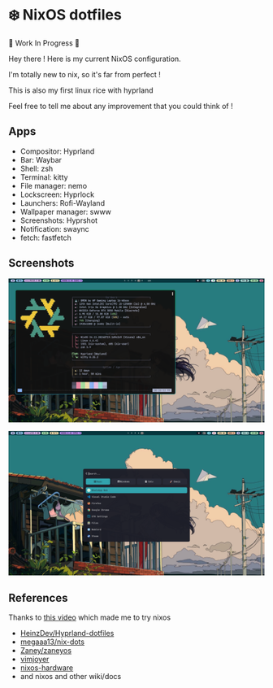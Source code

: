 # ❄️ NixOS dotfiles

🚧 Work In Progress 🚧

Hey there !
Here is my current NixOS configuration.

I'm totally new to nix, so it's far from perfect !

This is also my first linux rice with hyprland

Feel free to tell me about any improvement that you could think of !

## Apps

- Compositor: Hyprland
- Bar: Waybar
- Shell: zsh
- Terminal: kitty
- File manager: nemo
- Lockscreen: Hyprlock
- Launchers: Rofi-Wayland
- Wallpaper manager: swww
- Screenshots: Hyprshot
- Notification: swaync
- fetch: fastfetch

## Screenshots

![fetch](screenshots/fetch.png)

![Home](screenshots/home.png)


## References

 Thanks to [this video](https://www.youtube.com/watch?v=Cd9aRtwj9xA) which made me to try nixos

- [HeinzDev/Hyprland-dotfiles](https://github.com/HeinzDev/Hyprland-dotfiles/)
- [megaaa13/nix-dots](https://github.com/megaaa13/nix-dots/)
- [Zaney/zaneyos](https://gitlab.com/Zaney/zaneyos/)
- [vimjoyer](https://www.youtube.com/@vimjoyer)
- [nixos-hardware](https://github.com/NixOS/nixos-hardware)
- and nixos and other wiki/docs

